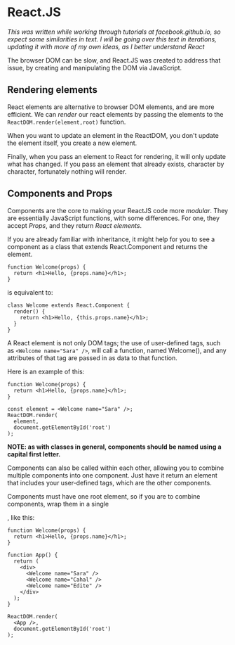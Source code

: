 # React.JS

*This was written while working through tutorials at facebook.github.io, so expect some similarities in text. I will be going over this text in iterations, updating it with more of my own ideas, as I better understand React*

The browser DOM can be slow, and React.JS was created to address that issue, by creating and manipulating the DOM via JavaScript.

## Rendering elements

React elements are alternative to browser DOM elements, and are more efficient. We can *render* our react elements by passing the elements to the `ReactDOM.render(element,root)` function.

When you want to update an element in the ReactDOM, you don't update the element itself, you create a new element.

Finally, when you pass an element to React for rendering, it will only update what has changed. If you pass an element that already exists, character by character, fortunately nothing will render.

## Components and Props

Components are the core to making your ReactJS code more *modular*. They are essentially JavaScript functions, with some differences. For one, they accept *Props*, and they return *React elements*.

If you are already familiar with inheritance, it might help for you to see a component as a class that extends React.Component and returns the element.

```
function Welcome(props) {
  return <h1>Hello, {props.name}</h1>;
}
```

is equivalent to:

```
class Welcome extends React.Component {
  render() {
    return <h1>Hello, {this.props.name}</h1>;
  }
}
```

A React element is not only DOM tags; the use of user-defined tags, such as `<Welcome name="Sara" />`, will call a function, named Welcome(), and any attributes of that tag are passed in as data to that function.

Here is an example of this:

```
function Welcome(props) {
  return <h1>Hello, {props.name}</h1>;
}

const element = <Welcome name="Sara" />;
ReactDOM.render(
  element,
  document.getElementById('root')
);
```

**NOTE: as with classes in general, components should be named using a capital first letter.**

Components can also be called within each other, allowing you to combine multiple components into one component. Just have it return an element that includes your user-defined tags, which are the other components.

Components must have one root element, so if you are to combine components, wrap them in a single <div>, like this:

```
function Welcome(props) {
  return <h1>Hello, {props.name}</h1>;
}

function App() {
  return (
    <div>
      <Welcome name="Sara" />
      <Welcome name="Cahal" />
      <Welcome name="Edite" />
    </div>
  );
}

ReactDOM.render(
  <App />,
  document.getElementById('root')
);
```
